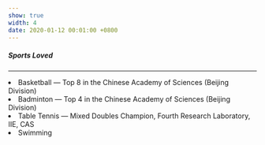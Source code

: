 ```yaml
---
show: true
width: 4
date: 2020-01-12 00:01:00 +0800
---
```


<div class="p-4">
    <h5>Sports Loved</h5>
    <hr />
    <p>
        <li> Basketball — Top 8 in the Chinese Academy of Sciences (Beijing Division)  </li>
        <li> Badminton — Top 4 in the Chinese Academy of Sciences (Beijing Division)  </li>
        <li> Table Tennis — Mixed Doubles Champion, Fourth Research Laboratory, IIE, CAS  </li>
        <li> Swimming </li>
    </p>
</div>
